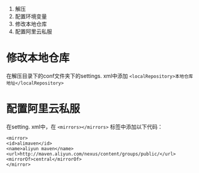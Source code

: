 1. 解压
2. 配置环境变量
3. 修改本地仓库
4. 配置阿里云私服

# 修改本地仓库
在解压目录下的conf文件夹下的settings. xml中添加
`<localRepository>本地仓库地址</localRepository>`

# 配置阿里云私服
在setting. xml中，在 `<mirrors></mirrors>` 标签中添加以下代码：
```
<mirror>  
<id>alimaven</id>  
<name>aliyun maven</name> 		<url>http://maven.aliyun.com/nexus/content/groups/public/</url>
<mirrorOf>central</mirrorOf>          
</mirror>

```
